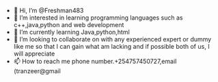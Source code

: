 - 👋 Hi, I’m @Freshman483
- 👀 I’m interested in learning programming languages such as c++,java,python and web development
- 🌱 I’m currently learning  Java,python,html 
- 💞️ I’m looking to collaborate on with any experienced expert or dummy like me so that I can gain what am lacking and if possible both of us, I will  appreciate
- 📫 How to reach me  phone number.+254757450727,email (tranzeer@gmail

<!---
Freshman483/Freshman483 is a ✨ special ✨ repository because its `README.md` (this file) appears on your GitHub profile.
You can click the Preview link to take a look at your changes.
--->
